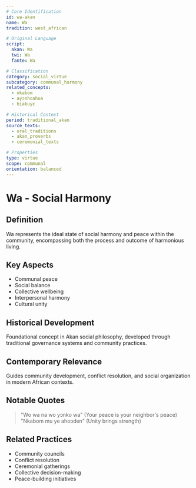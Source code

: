 ```yaml
---
# Core Identification
id: wa-akan
name: Wa
tradition: west_african

# Original Language
script:
  akan: Wa
  twi: Wa
  fante: Wa

# Classification
category: social_virtue
subcategory: communal_harmony
related_concepts:
  - nkabom
  - ayɔnhoahoa
  - biakuyɛ

# Historical Context
period: traditional_akan
source_texts:
  - oral_traditions
  - akan_proverbs
  - ceremonial_texts

# Properties
type: virtue
scope: communal
orientation: balanced
---
```


# Wa - Social Harmony

## Definition
Wa represents the ideal state of social harmony and peace within the community, encompassing both the process and outcome of harmonious living.

## Key Aspects
- Communal peace
- Social balance
- Collective wellbeing
- Interpersonal harmony
- Cultural unity

## Historical Development
Foundational concept in Akan social philosophy, developed through traditional governance systems and community practices.

## Contemporary Relevance
Guides community development, conflict resolution, and social organization in modern African contexts.

## Notable Quotes
> "Wo wa na wo yɔnko wa" (Your peace is your neighbor's peace)
> "Nkabom mu ye ahoɔden" (Unity brings strength)

## Related Practices
- Community councils
- Conflict resolution
- Ceremonial gatherings
- Collective decision-making
- Peace-building initiatives